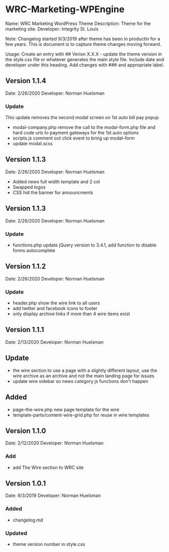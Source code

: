 # WRC-Marketing-WPEngine 
Name: WRC Marketing WordPress Theme
Description: Theme for the marketing site.
Developer: Integrity St. Louis


Note: Changelog started 9/3/2019 after theme has been in productin for a few years. This is document is to capture theme changes moving forward. 

Usage: Create an entry with ## Verion X.X.X - update the theme version in the style.css file or whatever generates the main style file. Include date and developer under this heading.
Add changes with ### and appropriate label.

## Version 1.1.4
Date: 2/26/2020
Developer: Norman Huelsman

### Update
This update removes the second modal screen on 1st auto bill pay popup
- modal-company.php remove the call to the modal-form.php file and hard code urls to payment gateways for the 1st auto options
- scripts.js comment out click event to bring up modal-form
- update modal.scss

## Version 1.1.3
Date: 2/26/2020
Developer: Norman Huelsman

- Added news full width template and 2 col
- Swapped logos
- CSS hid the banner for announcments

## Version 1.1.3
Date: 2/26/2020
Developer: Norman Huelsman

### Update
- functions.php update jQuery version to 3.4.1, add function to disable forms autocomplete

## Version 1.1.2
Date: 2/26/2020
Developer: Norman Huelsman

### Update
- header.php show the wire link to all users
- add twitter and facebook icons to footer
- only display archive links if more than 4 wire items exist

## Version 1.1.1
Date: 2/13/2020
Developer: Norman Huelsman

## Update
- the wire section to use a page with a slightly different layout, use the wire archive as an archive and not the main landing page for issues
- update wire sidebar so news category js functions don't happen

## Added
- page-the-wire.php new page template for the wire
- template-parts/content-wire-grid.php for reuse in wire templates


## Version 1.1.0
Date: 2/12/2020
Developer: Norman Huelsman

### Add
- add The Wire section to WRC site


## Version 1.0.1
Date: 9/3/2019
Developer: Norman Huelsman

### Added 
- changelog.md

### Updated
- theme version number in style.css